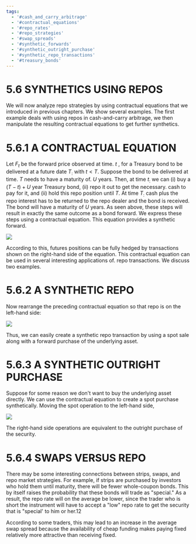 ```yaml
---
tags:
  - '#cash_and_carry_arbitrage'
  - '#contractual_equations'
  - '#repo_rates'
  - '#repo_strategies'
  - '#swap_spreads'
  - '#synthetic_forwards'
  - '#synthetic_outright_purchase'
  - '#synthetic_repo_transactions'
  - '#treasury_bonds'
---
```

# 5.6 SYNTHETICS USING REPOS  

We will now analyze repo strategies by using contractual equations that we introduced in previous chapters. We show several examples. The first example deals with using repos in cash-and-carry arbitrage, we then manipulate the resulting contractual equations to get further synthetics.  

# 5.6.1 A CONTRACTUAL EQUATION  

Let $F_{t}$ be the forward price observed at time. $t$ , for a Treasury bond to be delivered at a future date $T_{:}$ with $t<T.$ Suppose the bond to be delivered at time. $T$ needs to have a maturity of. $U$ years. Then, at time $t_{:}$ we can (i) buy a $(T-t)+U$ year Treasury bond, (ii) repo it out to get the necessary. cash to pay for it, and (ii) hold this repo position until $T.$ At time $T_{:}$ cash plus the repo interest has to be returned to the repo dealer and the bond is received. The bond will have a maturity of $U$ years. As seen above, these steps will result in exactly the same outcome as a bond forward. We express these steps using a contractual equation. This equation provides a synthetic forward.  

![](images/cee69828170fb0e5b24dfc37d9be1b440057baefa72e8828408bf061e4863268.jpg)  

According to this, futures positions can be fully hedged by transactions shown on the right-hand side of the equation. This contractual equation can be used in several interesting applications of. repo transactions. We discuss two examples.  

# 5.6.2 A SYNTHETIC REPO  

Now rearrange the preceding contractual equation so that repo is on the left-hand side:  

![](images/455262ab91a1ee9fdf6578f33af4c63d73db77638d74cb2023d0bb96ee300d02.jpg)  

Thus, we can easily create a synthetic repo transaction by using a spot sale along with a forward purchase of the underlying asset.  

# 5.6.3 A SYNTHETIC OUTRIGHT PURCHASE  

Suppose for some reason we don't want to buy the underlying asset directly. We can use the contractual equation to create a spot purchase synthetically. Moving the spot operation to the left-hand side,  

![](images/f4f916282cf97f62d744b52010d767c8e185c03bf7bb1805ee317284b57dfe82.jpg)  

The right-hand side operations are equivalent to the outright purchase of the security.  

# 5.6.4 SWAPS VERSUS REPO  

There may be some interesting connections between strips, swaps, and repo market strategies. For example, if strips are purchased by investors who hold them until maturity, there will be fewer whole-coupon bonds. This by itself raises the probability that these bonds will trade as "special." As a result, the repo rate will on the average be lower, since the trader who is short the instrument will have to accept a "low" repo rate to get the security that is "special' to him or her.12  

According to some traders, this may lead to an increase in the average swap spread because the availability of cheap funding makes paying fixed relatively more attractive than receiving fixed.  
